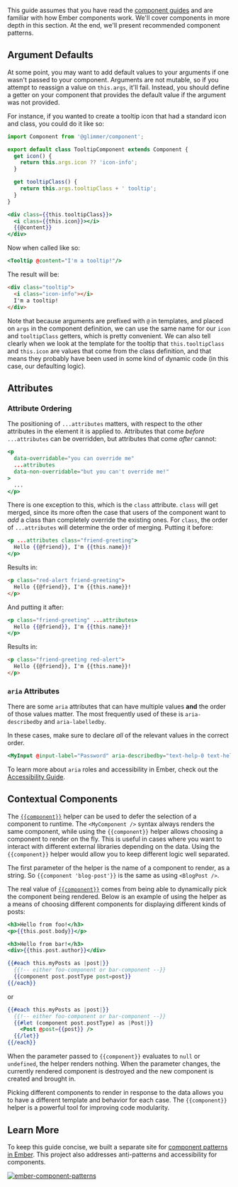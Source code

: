 This guide assumes that you have read the [component guides](../../components/)
and are familiar with how Ember components work. We'll cover components in more
depth in this section. At the end, we'll present recommended component patterns.

## Argument Defaults

At some point, you may want to add default values to your arguments if one
wasn't passed to your component. Arguments are not mutable, so if you attempt to
reassign a value on `this.args`, it'll fail. Instead, you should define a getter
on your component that provides the default value if the argument was not
provided.

For instance, if you wanted to create a tooltip icon that had a standard icon
and class, you could do it like so:

```javascript {data-filename=app/components/tooltip.js}
import Component from '@glimmer/component';

export default class TooltipComponent extends Component {
  get icon() {
    return this.args.icon ?? 'icon-info';
  }

  get tooltipClass() {
    return this.args.tooltipClass + ' tooltip';
  }
}
```

```handlebars {data-filename=app/components/tooltip.hbs}
<div class={{this.tooltipClass}}>
  <i class={{this.icon}}></i>
  {{@content}}
</div>
```

Now when called like so:

```handlebars
<Tooltip @content="I'm a tooltip!"/>
```

The result will be:

```html
<div class="tooltip">
  <i class="icon-info"></i>
  I'm a tooltip!
</div>
```

Note that because arguments are prefixed with `@` in templates, and placed on
`args` in the component definition, we can use the same name for our `icon` and
`tooltipClass` getters, which is pretty convenient. We can also tell clearly
when we look at the template for the tooltip that `this.tooltipClass` and
`this.icon` are values that come from the class definition, and that means they
probably have been used in some kind of dynamic code (in this case, our
defaulting logic).

## Attributes

### Attribute Ordering

The positioning of `...attributes` matters, with respect to the other attributes
in the element it is applied to. Attributes that come _before_ `...attributes`
can be overridden, but attributes that come _after_ cannot:

```handlebars
<p
  data-overridable="you can override me"
  ...attributes
  data-non-overridable="but you can't override me!"
>
  ...
</p>
```

There is one exception to this, which is the `class` attribute. `class` will get
merged, since its more often the case that users of the component want to _add_
a class than completely override the existing ones. For `class`, the order of
`...attributes` will determine the order of merging. Putting it before:

```handlebars
<p ...attributes class="friend-greeting">
  Hello {{@friend}}, I'm {{this.name}}!
</p>
```

Results in:

```html
<p class="red-alert friend-greeting">
  Hello {{@friend}}, I'm {{this.name}}!
</p>
```

And putting it after:

```handlebars
<p class="friend-greeting" ...attributes>
  Hello {{@friend}}, I'm {{this.name}}!
</p>
```

Results in:

```html
<p class="friend-greeting red-alert">
  Hello {{@friend}}, I'm {{this.name}}!
</p>
```

### `aria` Attributes

There are some `aria` attributes that can have multiple values **and** the order of those values matter.
The most frequently used of these is `aria-describedby` and `aria-labelledby`.

In these cases, make sure to declare _all_ of the relevant values in the correct order.

```hbs
<MyInput @input-label="Password" aria-describedby="text-help-0 text-help-1" />
```

To learn more about `aria` roles and accessibility in Ember, check out the [Accessibility Guide](../../reference/accessibility-guide/).

## Contextual Components

The [`{{component}}`](https://api.emberjs.com/ember/release/classes/Ember.Templates.helpers/methods/component?anchor=component)
helper can be used to defer the selection of a component to runtime. The
`<MyComponent />` syntax always renders the same component, while using the
`{{component}}` helper allows choosing a component to render on the fly. This is
useful in cases where you want to interact with different external libraries
depending on the data. Using the `{{component}}` helper would allow you to keep
different logic well separated.

The first parameter of the helper is the name of a component to render, as a
string. So `{{component 'blog-post'}}` is the same as using `<BlogPost />`.

The real value of [`{{component}}`](https://api.emberjs.com/ember/release/classes/Ember.Templates.helpers/methods/component?anchor=component)
comes from being able to dynamically pick the component being rendered. Below is
an example of using the helper as a means of choosing different components for
displaying different kinds of posts:

```handlebars {data-filename=app/components/foo-component.hbs}
<h3>Hello from foo!</h3>
<p>{{this.post.body}}</p>
```

```handlebars {data-filename=app/components/bar-component.hbs}
<h3>Hello from bar!</h3>
<div>{{this.post.author}}</div>
```

```handlebars {data-filename=app/templates/index.hbs}
{{#each this.myPosts as |post|}}
  {{!-- either foo-component or bar-component --}}
  {{component post.postType post=post}}
{{/each}}
```

or

```handlebars {data-filename=app/templates/index.hbs}
{{#each this.myPosts as |post|}}
  {{!-- either foo-component or bar-component --}}
  {{#let (component post.postType) as |Post|}}
    <Post @post={{post}} />
  {{/let}}
{{/each}}
```

When the parameter passed to `{{component}}` evaluates to `null` or `undefined`,
the helper renders nothing. When the parameter changes, the currently rendered
component is destroyed and the new component is created and brought in.

Picking different components to render in response to the data allows you to
have a different template and behavior for each case. The `{{component}}` helper
is a powerful tool for improving code modularity.

## Learn More

To keep this guide concise, we built a separate site for [component patterns in Ember](https://emberjs-1.gitbook.io/ember-component-patterns/).
This project also addresses anti-patterns and accessibility for components.

[![ember-component-patterns](/images/ember-component-patterns.png)](https://emberjs-1.gitbook.io/ember-component-patterns/)
